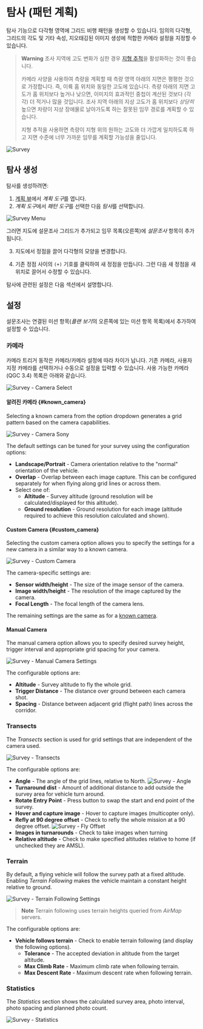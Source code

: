 # 탐사 (패턴 계획)

탐사 기능으로 다각형 영역에 그리드 비행 패턴을 생성할 수 있습니다. 임의의 다각형, 그리드의 각도 및 기타 속성, 지오태깅된 이미지 생성에 적합한 카메라 설정을 지정할 수 있습니다.

> **Warning** 조사 지역에 고도 변화가 심한 경우 [지형 추적](#terrain)을 활성화하는 것이 좋습니다.
> 
> 카메라 사양을 사용하여 측량을 계획할 때 측량 영역 아래의 지면은 평평한 것으로 가정합니다. 즉, 이륙 홈 위치와 동일한 고도에 있습니다. 측량 아래의 지면 고도가 홈 위치보다 높거나 낮으면, 이미지의 효과적인 중첩이 계산된 것보다 (각각) 더 적거나 많을 것입니다. 조사 지역 아래의 지상 고도가 홈 위치보다 *상당히* 높으면 차량이 지상 장애물로 날아가도록 하는 잘못된 임무 경로를 계획할 수 있습니다.
> 
> 지형 추적을 사용하면 측량이 지형 위의 원하는 고도와 더 가깝게 일치하도록 하고 지면 수준에 너무 가까운 임무를 계획할 가능성을 줄입니다.

![Survey](../../assets/plan/survey/survey.jpg)

## 탐사 생성

탐사를 생성하려면:

1. [계획 뷰](../PlanView/PlanView.md)에서 *계획 도구*를 엽니다.
2. *계획 도구*에서 *패턴 도구*를 선택한 다음 *탐사*를 선택합니다.
  
  ![Survey Menu](../../assets/plan/survey/survey_menu.jpg)
  
  그러면 지도에 설문조사 그리드가 추가되고 임무 목록(오른쪽)에 *설문조사* 항목이 추가됩니다.

3. 지도에서 정점을 끌어 다각형의 모양을 변경합니다.

4. 기존 정점 사이의 `(+)` 기호를 클릭하여 새 정점을 만듭니다. 그런 다음 새 정점을 새 위치로 끌어서 수정할 수 있습니다.

탐사에 관련된 설정은 다음 섹션에서 설명합니다.

## 설정

설문조사는 연결된 미션 항목(*플랜 보기*의 오른쪽에 있는 미션 항목 목록)에서 추가하여 설정할 수 있습니다.

### 카메라

카메라 트리거 동작은 카메라/카메라 설정에 따라 차이가 납니다. 기존 카메라, 사용자 지정 카메라를 선택하거나 수동으로 설정을 입력할 수 있습니다. 사용 가능한 카메라(QGC 3.4) 목록은 아래와 같습니다.

![Survey - Camera Select](../../assets/plan/survey/survey_camera_select.jpg)

#### 알려진 카메라 {#known_camera}

Selecting a known camera from the option dropdown generates a grid pattern based on the camera capabilities.

![Survey - Camera Sony](../../assets/plan/survey/survey_camera_sony.jpg)

The default settings can be tuned for your survey using the configuration options:

- **Landscape/Portrait** - Camera orientation relative to the "normal" orientation of the vehicle.
- **Overlap** - Overlap between each image capture. This can be configured separately for when flying along grid lines or across them.
- Select one of: 
  - **Altitude** - Survey altitude (ground resolution will be calculated/displayed for this altitude).
  - **Ground resolution** - Ground resolution for each image (altitude required to achieve this resolution calculated and shown).

#### Custom Camera {#custom_camera}

Selecting the custom camera option allows you to specify the settings for a new camera in a similar way to a known camera.

![Survey - Custom Camera](../../assets/plan/survey/survey_camera_custom.jpg)

The camera-specific settings are:

- **Sensor width/height** - The size of the image sensor of the camera.
- **Image width/height** - The resolution of the image captured by the camera.
- **Focal Length** - The focal length of the camera lens.

The remaining settings are the same as for a [known camera](#known_camera).

#### Manual Camera

The manual camera option allows you to specify desired survey height, trigger interval and appropriate grid spacing for your camera.

![Survey - Manual Camera Settings](../../assets/plan/survey/survey_camera_manual.jpg)

The configurable options are:

- **Altitude** - Survey altitude to fly the whole grid.
- **Trigger Distance** - The distance over ground between each camera shot.
- **Spacing** - Distance between adjacent grid (flight path) lines across the corridor.

### Transects

The *Transects* section is used for grid settings that are independent of the camera used.

![Survey - Transects](../../assets/plan/survey/survey_transects.jpg)

The configurable options are:

- **Angle** - The angle of the grid lines, relative to North. ![Survey - Angle](../../assets/plan/survey/survey_transects_angle.jpg)
- **Turnaround dist** - Amount of additional distance to add outside the survey area for vehicle turn around.
- **Rotate Entry Point** - Press button to swap the start and end point of the survey.
- **Hover and capture image** - Hover to capture images (multicopter only).
- **Refly at 90 degree offset** - Check to refly the whole mission at a 90 degree offset. ![Survey - Fly Offset](../../assets/plan/survey/survey_transects_offset.jpg)
- **Images in turnarounds** - Check to take images when turning
- **Relative altitude** - Check to make specified altitudes relative to home (if unchecked they are AMSL).

### Terrain

By default, a flying vehicle will follow the survey path at a fixed altitude. Enabling *Terrain Following* makes the vehicle maintain a constant height relative to ground.

![Survey - Terrain Following Settings](../../assets/plan/survey/survey_terrain.jpg)

> **Note** Terrain following uses terrain heights queried from *AirMap* servers.

The configurable options are:

- **Vehicle follows terrain** - Check to enable terrain following (and display the following options). 
  - **Tolerance** - The accepted deviation in altitude from the target altitude.
  - **Max Climb Rate** - Maximum climb rate when following terrain.
  - **Max Descent Rate** - Maximum descent rate when following terrain.

### Statistics

The *Statistics* section shows the calculated survey area, photo interval, photo spacing and planned photo count.

![Survey - Statistics](../../assets/plan/survey/survey_statistics.jpg)